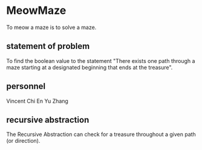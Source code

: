 # MeowMaze
  To meow a maze is to solve a maze.
## statement of problem
  To find the boolean value to the statement "There exists one path through a maze starting at a designated beginning that ends at the treasure".
## personnel
  Vincent Chi
  En Yu Zhang
## recursive abstraction
  The Recursive Abstraction can check for a treasure throughout a given path (or direction).
  
  

